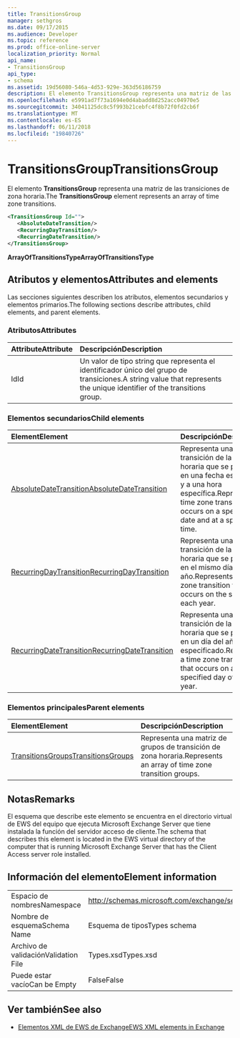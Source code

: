 ```yaml
---
title: TransitionsGroup
manager: sethgros
ms.date: 09/17/2015
ms.audience: Developer
ms.topic: reference
ms.prod: office-online-server
localization_priority: Normal
api_name:
- TransitionsGroup
api_type:
- schema
ms.assetid: 19d56080-546a-4d53-929e-363d56186759
description: El elemento TransitionsGroup representa una matriz de las transiciones de zona horaria.
ms.openlocfilehash: e5991ad7f73a1694e0d4abadd8d252acc04970e5
ms.sourcegitcommit: 34041125dc8c5f993b21cebfc4f8b72f0fd2cb6f
ms.translationtype: MT
ms.contentlocale: es-ES
ms.lasthandoff: 06/11/2018
ms.locfileid: "19840726"
---
```

# <a name="transitionsgroup"></a><span data-ttu-id="c6fd8-103">TransitionsGroup</span><span class="sxs-lookup"><span data-stu-id="c6fd8-103">TransitionsGroup</span></span>

<span data-ttu-id="c6fd8-104">El elemento **TransitionsGroup** representa una matriz de las transiciones de zona horaria.</span><span class="sxs-lookup"><span data-stu-id="c6fd8-104">The **TransitionsGroup** element represents an array of time zone transitions.</span></span> 
  
```xml
<TransitionsGroup Id="">
   <AbsoluteDateTransition/>
   <RecurringDayTransition/>
   <RecurringDateTransition/>
</TransitionsGroup>
```

 <span data-ttu-id="c6fd8-105">**ArrayOfTransitionsType**</span><span class="sxs-lookup"><span data-stu-id="c6fd8-105">**ArrayOfTransitionsType**</span></span>
## <a name="attributes-and-elements"></a><span data-ttu-id="c6fd8-106">Atributos y elementos</span><span class="sxs-lookup"><span data-stu-id="c6fd8-106">Attributes and elements</span></span>

<span data-ttu-id="c6fd8-107">Las secciones siguientes describen los atributos, elementos secundarios y elementos primarios.</span><span class="sxs-lookup"><span data-stu-id="c6fd8-107">The following sections describe attributes, child elements, and parent elements.</span></span>
  
### <a name="attributes"></a><span data-ttu-id="c6fd8-108">Atributos</span><span class="sxs-lookup"><span data-stu-id="c6fd8-108">Attributes</span></span>

|<span data-ttu-id="c6fd8-109">**Attribute**</span><span class="sxs-lookup"><span data-stu-id="c6fd8-109">**Attribute**</span></span>|<span data-ttu-id="c6fd8-110">**Descripción**</span><span class="sxs-lookup"><span data-stu-id="c6fd8-110">**Description**</span></span>|
|:-----|:-----|
|<span data-ttu-id="c6fd8-111">Id</span><span class="sxs-lookup"><span data-stu-id="c6fd8-111">Id</span></span>  <br/> |<span data-ttu-id="c6fd8-112">Un valor de tipo string que representa el identificador único del grupo de transiciones.</span><span class="sxs-lookup"><span data-stu-id="c6fd8-112">A string value that represents the unique identifier of the transitions group.</span></span>  <br/> |
   
### <a name="child-elements"></a><span data-ttu-id="c6fd8-113">Elementos secundarios</span><span class="sxs-lookup"><span data-stu-id="c6fd8-113">Child elements</span></span>

|<span data-ttu-id="c6fd8-114">**Element**</span><span class="sxs-lookup"><span data-stu-id="c6fd8-114">**Element**</span></span>|<span data-ttu-id="c6fd8-115">**Descripción**</span><span class="sxs-lookup"><span data-stu-id="c6fd8-115">**Description**</span></span>|
|:-----|:-----|
|[<span data-ttu-id="c6fd8-116">AbsoluteDateTransition</span><span class="sxs-lookup"><span data-stu-id="c6fd8-116">AbsoluteDateTransition</span></span>](absolutedatetransition.md) <br/> |<span data-ttu-id="c6fd8-117">Representa una transición de la zona horaria que se produce en una fecha específica y a una hora específica.</span><span class="sxs-lookup"><span data-stu-id="c6fd8-117">Represents a time zone transition that occurs on a specific date and at a specific time.</span></span>  <br/> |
|[<span data-ttu-id="c6fd8-118">RecurringDayTransition</span><span class="sxs-lookup"><span data-stu-id="c6fd8-118">RecurringDayTransition</span></span>](recurringdaytransition.md) <br/> |<span data-ttu-id="c6fd8-119">Representa una transición de la zona horaria que se produce en el mismo día cada año.</span><span class="sxs-lookup"><span data-stu-id="c6fd8-119">Represents a time zone transition that occurs on the same day each year.</span></span>  <br/> |
|[<span data-ttu-id="c6fd8-120">RecurringDateTransition</span><span class="sxs-lookup"><span data-stu-id="c6fd8-120">RecurringDateTransition</span></span>](recurringdatetransition.md) <br/> |<span data-ttu-id="c6fd8-121">Representa una transición de la zona horaria que se produce en un día del año especificado.</span><span class="sxs-lookup"><span data-stu-id="c6fd8-121">Represents a time zone transition that occurs on a specified day of the year.</span></span>  <br/> |
   
### <a name="parent-elements"></a><span data-ttu-id="c6fd8-122">Elementos principales</span><span class="sxs-lookup"><span data-stu-id="c6fd8-122">Parent elements</span></span>

|<span data-ttu-id="c6fd8-123">**Element**</span><span class="sxs-lookup"><span data-stu-id="c6fd8-123">**Element**</span></span>|<span data-ttu-id="c6fd8-124">**Descripción**</span><span class="sxs-lookup"><span data-stu-id="c6fd8-124">**Description**</span></span>|
|:-----|:-----|
|[<span data-ttu-id="c6fd8-125">TransitionsGroups</span><span class="sxs-lookup"><span data-stu-id="c6fd8-125">TransitionsGroups</span></span>](transitionsgroups.md) <br/> |<span data-ttu-id="c6fd8-126">Representa una matriz de grupos de transición de zona horaria.</span><span class="sxs-lookup"><span data-stu-id="c6fd8-126">Represents an array of time zone transition groups.</span></span>  <br/> |
   
## <a name="remarks"></a><span data-ttu-id="c6fd8-127">Notas</span><span class="sxs-lookup"><span data-stu-id="c6fd8-127">Remarks</span></span>

<span data-ttu-id="c6fd8-128">El esquema que describe este elemento se encuentra en el directorio virtual de EWS del equipo que ejecuta Microsoft Exchange Server que tiene instalada la función del servidor acceso de cliente.</span><span class="sxs-lookup"><span data-stu-id="c6fd8-128">The schema that describes this element is located in the EWS virtual directory of the computer that is running Microsoft Exchange Server that has the Client Access server role installed.</span></span>
  
## <a name="element-information"></a><span data-ttu-id="c6fd8-129">Información del elemento</span><span class="sxs-lookup"><span data-stu-id="c6fd8-129">Element information</span></span>

|||
|:-----|:-----|
|<span data-ttu-id="c6fd8-130">Espacio de nombres</span><span class="sxs-lookup"><span data-stu-id="c6fd8-130">Namespace</span></span>  <br/> |http://schemas.microsoft.com/exchange/services/2006/types  <br/> |
|<span data-ttu-id="c6fd8-131">Nombre de esquema</span><span class="sxs-lookup"><span data-stu-id="c6fd8-131">Schema Name</span></span>  <br/> |<span data-ttu-id="c6fd8-132">Esquema de tipos</span><span class="sxs-lookup"><span data-stu-id="c6fd8-132">Types schema</span></span>  <br/> |
|<span data-ttu-id="c6fd8-133">Archivo de validación</span><span class="sxs-lookup"><span data-stu-id="c6fd8-133">Validation File</span></span>  <br/> |<span data-ttu-id="c6fd8-134">Types.xsd</span><span class="sxs-lookup"><span data-stu-id="c6fd8-134">Types.xsd</span></span>  <br/> |
|<span data-ttu-id="c6fd8-135">Puede estar vacío</span><span class="sxs-lookup"><span data-stu-id="c6fd8-135">Can be Empty</span></span>  <br/> |<span data-ttu-id="c6fd8-136">False</span><span class="sxs-lookup"><span data-stu-id="c6fd8-136">False</span></span>  <br/> |
   
## <a name="see-also"></a><span data-ttu-id="c6fd8-137">Ver también</span><span class="sxs-lookup"><span data-stu-id="c6fd8-137">See also</span></span>



- [<span data-ttu-id="c6fd8-138">Elementos XML de EWS de Exchange</span><span class="sxs-lookup"><span data-stu-id="c6fd8-138">EWS XML elements in Exchange</span></span>](ews-xml-elements-in-exchange.md)

